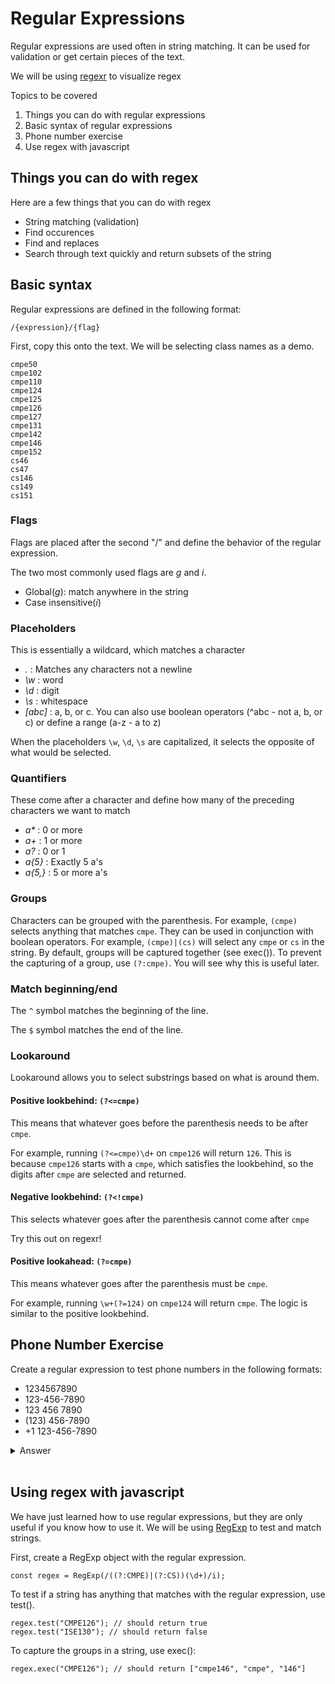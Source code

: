# Regular Expressions

Regular expressions are used often in string matching. It can be used for 
validation or get certain pieces of the text.

We will be using [regexr](https://regexr.com/) to visualize regex

Topics to be covered
1. Things you can do with regular expressions
1. Basic syntax of regular expressions
1. Phone number exercise
1. Use regex with javascript

## Things you can do with regex

Here are a few things that you can do with regex
- String matching (validation)
- Find occurences
- Find and replaces
- Search through text quickly and return subsets of the string

## Basic syntax

Regular expressions are defined in the following format:
```
/{expression}/{flag}
```

First, copy this onto the text. We will be selecting class
names as a demo.
```
cmpe50
cmpe102
cmpe110
cmpe124
cmpe125
cmpe126
cmpe127
cmpe131
cmpe142
cmpe146
cmpe152
cs46
cs47
cs146
cs149
cs151
```

### Flags

Flags are placed after the second "/" and define the behavior of the 
regular expression.

The two most commonly used flags are *g* and *i*.
- Global(*g*): match anywhere in the string
- Case insensitive(*i*)

### Placeholders
This is essentially a wildcard, which matches a character
- *.* : Matches any characters not a newline
- *\w* : word
- *\d* : digit
- *\s* : whitespace
- *[abc]* : a, b, or c. You can also use boolean
operators (^abc - not a, b, or c) or define a range (a-z - a to z)

When the placeholders `\w`, `\d`, `\s` are capitalized, it selects 
the opposite of what would be selected. 

### Quantifiers
These come after a character and define how many of the preceding
characters we want to match
- *a\** : 0 or more
- *a+* : 1 or more
- *a?* : 0 or 1
- *a{5}* : Exactly 5 a's
- *a{5,}* : 5 or more a's

### Groups

Characters can be grouped with the parenthesis. For example, 
`(cmpe)` selects anything that matches `cmpe`. They can be used
in conjunction with boolean operators. For example, `(cmpe)|(cs)`
will select any `cmpe` or `cs` in the string. By default, groups
will be captured together (see exec()). To prevent the capturing
of a group, use `(?:cmpe)`. You will see why this is useful later.


### Match beginning/end
The `^` symbol matches the beginning of the line. 

The `$` symbol matches the end of the line.

### Lookaround
Lookaround allows you to select substrings based on what is around them.

#### Positive lookbehind: `(?<=cmpe)`
This means that whatever goes before the parenthesis needs to be
after `cmpe`.

For example, running `(?<=cmpe)\d+` on `cmpe126` will return `126`. This 
is because `cmpe126` starts with a `cmpe`, which satisfies the lookbehind,
so the digits after `cmpe` are selected and returned.

#### Negative lookbehind: `(?<!cmpe)`
This selects whatever goes after the parenthesis cannot come after `cmpe`

Try this out on regexr!

#### Positive lookahead: `(?=cmpe)`
This means whatever goes after the parenthesis must be `cmpe`.

For example, running `\w+(?=124)` on `cmpe124` will return `cmpe`. The
logic is similar to the positive lookbehind.

## Phone Number Exercise
Create a regular expression to test phone numbers in the following formats:
- 1234567890
- 123-456-7890
- 123 456 7890
- (123) 456-7890
- +1 123-456-7890

<details>
<summary> Answer </summary>
Regex:

```
/(\+?1[ -]?)?\(?(\d{3})\)?[ -]?(\d{3})[ -]?(\d{4})/g
```

</details> <br />

## Using regex with javascript

We have just learned how to use regular expressions, but they are only 
useful if you know how to use it. We will be using 
[RegExp](https://developer.mozilla.org/en-US/docs/Web/JavaScript/Reference/Global_Objects/RegExp)
to test and match strings.

First, create a RegExp object with the regular expression. 
```
const regex = RegExp(/((?:CMPE)|(?:CS))(\d+)/i);
```

To test if a string has anything that matches with the regular
expression, use test().
```
regex.test("CMPE126"); // should return true
regex.test("ISE130"); // should return false
```

To capture the groups in a string, use exec():
```
regex.exec("CMPE126"); // should return ["cmpe146", "cmpe", "146"]
```
